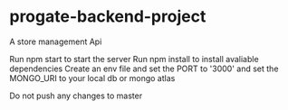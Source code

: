 # progate-backend-project

A store management Api

Run npm start to start the server
Run npm install to install avaliable dependencies
Create an env file and set the PORT to '3000' and set the MONGO_URI to your local db or mongo atlas

Do not push any changes to master
